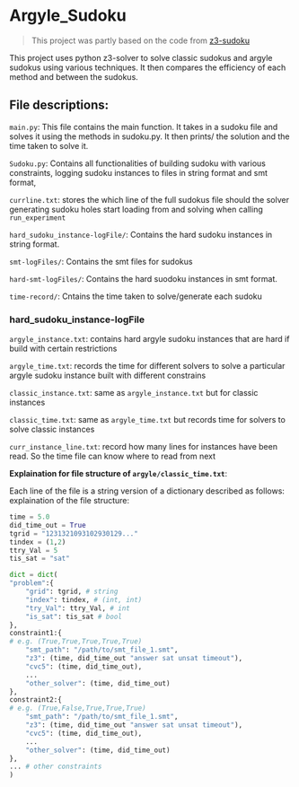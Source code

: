 # Argyle_Sudoku
> This project was partly based on the code from [z3-sudoku](https://github.com/awkwardbunny/z3-sudoku)

This project uses python z3-solver to solve classic sudokus and argyle sudokus using various techniques. It then compares the efficiency of each method and between the sudokus. 

## File descriptions: 
`main.py`: This file contains the main function. It takes in a sudoku file and solves it using the methods in sudoku.py. It then prints/ the solution and the time taken to solve it.

`Sudoku.py`: Contains all functionalities of building sudoku with various constraints, logging sudoku instances to files in string format and smt format, 

`currline.txt`: stores the which line of the full sudokus file should the solver generating sudoku holes start loading from and solving when calling `run_experiment`

`hard_sudoku_instance-logFile/`: Contains the hard sudoku instances in string format. 

`smt-logFiles/`: Contains the smt files for sudokus 

`hard-smt-logFiles/`: Contains the hard suodoku instances in smt format. 

`time-record/`: Cntains the time taken to solve/generate each sudoku

### hard_sudoku_instance-logFile
`argyle_instance.txt`: contains hard argyle sudoku instances that are hard if build with certain restrictions

`argyle_time.txt`: records the time for different solvers to solve a particular argyle sudoku instance built with different constrains

`classic_instance.txt`: same as `argyle_instance.txt` but for classic instances

`classic_time.txt`: same as `argyle_time.txt` but records time for solvers to solve classic instances

`curr_instance_line.txt`: record how many lines for instances have been read. So the time file can know where to read from next 

**Explaination for file structure of `argyle/classic_time.txt`**: 

Each line of the file is a string version of a dictionary described as follows: 
explaination of the file structure:
```python
time = 5.0
did_time_out = True
tgrid = "1231321093102930129..."
tindex = (1,2)
ttry_Val = 5
tis_sat = "sat"

dict = dict(
"problem":{
    "grid": tgrid, # string
    "index": tindex, # (int, int)
    "try_Val": ttry_Val, # int
    "is_sat": tis_sat # bool
},
constraint1:{ 
# e.g. (True,True,True,True,True)
    "smt_path": "/path/to/smt_file_1.smt",
    "z3": (time, did_time_out "answer sat unsat timeout"),
    "cvc5": (time, did_time_out),
    ...
    "other_solver": (time, did_time_out)
},
constraint2:{
# e.g. (True,False,True,True,True)
    "smt_path": "/path/to/smt_file_1.smt",
    "z3": (time, did_time_out "answer sat unsat timeout"),
    "cvc5": (time, did_time_out),
    ...
    "other_solver": (time, did_time_out)
},
... # other constraints
)
```
